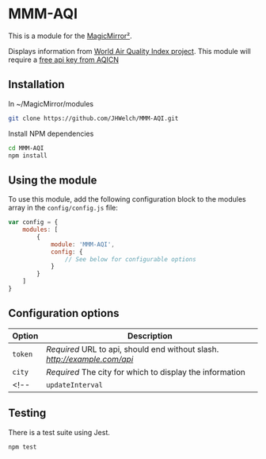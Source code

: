 # MMM-AQI

This is a module for the [MagicMirror²](https://github.com/MichMich/MagicMirror/).

Displays information from [World Air Quality Index project](https://aqicn.org/api/). This module will require a [free api key from AQICN](https://aqicn.org/data-platform/token/)

## Installation

In ~/MagicMirror/modules
```sh
git clone https://github.com/JHWelch/MMM-AQI.git
```
Install NPM dependencies
```sh
cd MMM-AQI
npm install
```

## Using the module

To use this module, add the following configuration block to the modules array in the `config/config.js` file:
```js
var config = {
    modules: [
        {
            module: 'MMM-AQI',
            config: {
                // See below for configurable options
            }
        }
    ]
}
```

## Configuration options

| Option  | Description                                                               |
| ------- | ------------------------------------------------------------------------- |
| `token` | *Required* URL to api, should end without slash. *http://example.com/api* |
| `city`  | *Required* The city for which to display the information                  |
<!-- | `updateInterval` | *Optional* Refresh time in milliseconds <br>Default 60000 milliseconds (1 minute) | -->

## Testing
There is a test suite using Jest.
```sh
npm test
```
